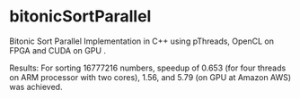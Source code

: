 # bitonicSortParallel

Bitonic Sort Parallel Implementation in C++ using pThreads, OpenCL on FPGA and CUDA on GPU .

Results: For sorting 16777216 numbers, speedup of 0.653 (for four threads on ARM processor with two cores), 1.56, and 5.79 (on GPU at Amazon AWS) was achieved.
